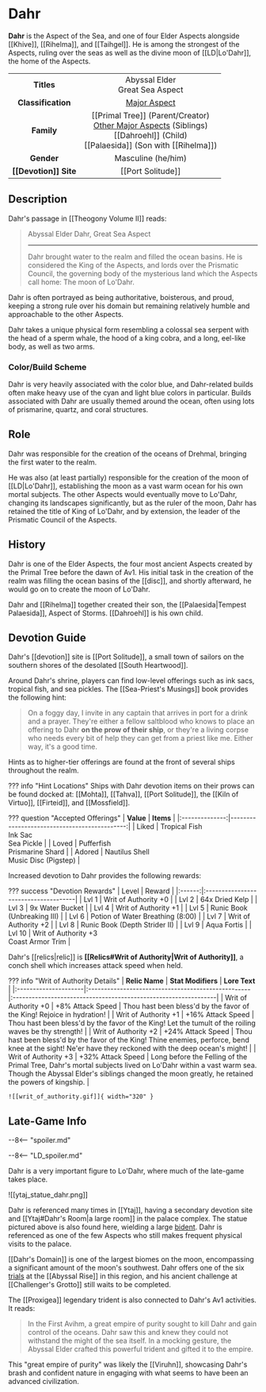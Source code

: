# Dahr

**Dahr** is the Aspect of the Sea, and one of four Elder Aspects alongside [[Khive]], [[Rihelma]], and [[Taihgel]]. He is among the strongest of the Aspects, ruling over the seas as well as the divine moon of [[LD|Lo'Dahr]], the home of the Aspects.

|  |  |
|:----------:|:----------------------:|
| **Titles** | Abyssal Elder <br> Great Sea Aspect |
| **Classification** | [Major Aspect](/Lore/Higher_Beings/Aspects/Major_Aspects/) |
| **Family** | [[Primal Tree]] (Parent/Creator) <br> [Other Major Aspects](/Lore/Higher_Beings/Aspects/Major_Aspects/) (Siblings) <br> [[Dahroehl]] (Child) <br> [[Palaesida]] (Son with [[Rihelma]]) |
| **Gender** | Masculine (he/him) |
| **[[Devotion]] Site** | [[Port Solitude]] |

## Description

Dahr's passage in [[Theogony Volume II]] reads:

> Abyssal Elder Dahr, Great Sea Aspect
> ***
> Dahr brought water to the realm and filled the ocean basins. He is considered the King of the Aspects, and lords over the Prismatic Council, the governing body of the mysterious land which the Aspects call home: The moon of Lo'Dahr.

Dahr is often portrayed as being authoritative, boisterous, and proud, keeping a strong rule over his domain but remaining relatively humble and approachable to the other Aspects. 

Dahr takes a unique physical form resembling a colossal sea serpent with the head of a sperm whale, the hood of a king cobra, and a long, eel-like body, as well as two arms.

### Color/Build Scheme

Dahr is very heavily associated with the color blue, and Dahr-related builds often make heavy use of the cyan and light blue colors in particular. Builds associated with Dahr are usually themed around the ocean, often using lots of prismarine, quartz, and coral structures.

## Role

Dahr was responsible for the creation of the oceans of Drehmal, bringing the first water to the realm. 

He was also (at least partially) responsible for the creation of the moon of [[LD|Lo'Dahr]], establishing the moon as a vast warm ocean for his own mortal subjects. The other Aspects would eventually move to Lo'Dahr, changing its landscapes significantly, but as the ruler of the moon, Dahr has retained the title of King of Lo'Dahr, and by extension, the leader of the Prismatic Council of the Aspects.

## History

Dahr is one of the Elder Aspects, the four most ancient Aspects created by the Primal Tree before the dawn of Av1. His initial task in the creation of the realm was filling the ocean basins of the [[disc]], and shortly afterward, he would go on to create the moon of Lo'Dahr.

Dahr and [[Rihelma]] together created their son, the [[Palaesida|Tempest Palaesida]], Aspect of Storms. [[Dahroehl]] is his own child.

## Devotion Guide

Dahr's [[devotion]] site is [[Port Solitude]], a small town of sailors on the southern shores of the desolated [[South Heartwood]].

Around Dahr's shrine, players can find low-level offerings such as ink sacs, tropical fish, and sea pickles. The [[Sea-Priest's Musings]] book provides the following hint:

> On a foggy day, I invite in any captain that arrives in port for a drink and a prayer. They're either a fellow saltblood who knows to place an offering to Dahr **on the prow of their ship**, or they're a living corpse who needs every bit of help they can get from a priest like me. Either way, it's a good time.

Hints as to higher-tier offerings are found at the front of several ships throughout the realm.

??? info "Hint Locations"
    Ships with Dahr devotion items on their prows can be found docked at: [[Mohta]], [[Tahva]], [[Port Solitude]], the [[Kiln of Virtuo]], [[Firteid]], and [[Mossfield]].

??? question "Accepted Offerings"
    | **Value**      | **Items**                                  |
    |:--------------:|---------------------------------------------:|
    | Liked          | Tropical Fish <br>Ink Sac <br>Sea Pickle         |
    | Loved          | Pufferfish <br>Prismarine Shard                  |
    | Adored         | Nautilus Shell <br>Music Disc (Pigstep)          |

Increased devotion to Dahr provides the following rewards:

??? success "Devotion Rewards"
    | Level  | Reward                               |
    |:------:|:-------------------------------------|
    | Lvl 1  | Writ of Authority +0                 |
    | Lvl 2  | 64x Dried Kelp                       |
    | Lvl 3  | 9x Water Bucket                      |
    | Lvl 4  | Writ of Authority +1                 |
    | Lvl 5  | Runic Book (Unbreaking III)          |
    | Lvl 6  | Potion of Water Breathing (8:00)     |
    | Lvl 7  | Writ of Authority +2                 |
    | Lvl 8  | Runic Book (Depth Strider II)        |
    | Lvl 9  | Aqua Fortis                          |
    | Lvl 10 | Writ of Authority +3 <br>Coast Armor Trim         |

Dahr's [[relics|relic]] is **[[Relics#Writ of Authority|Writ of Authority]]**, a conch shell which increases attack speed when held.

??? info "Writ of Authority Details"
    | **Relic Name**       | **Stat Modifiers**                                 | **Lore Text**                                                   |
    |:---------------------|:---------------------------------------------------|:----------------------------------------------------------------|
    | Writ of Authority +0 | +8% Attack Speed                                   | Thou hast been bless'd by the favor of the King! Rejoice in hydration! |
    | Writ of Authority +1 | +16% Attack Speed                                  | Thou hast been bless'd by the favor of the King! Let the tumult of the roiling waves be thy strength! |
    | Writ of Authority +2 | +24% Attack Speed                                  | Thou hast been bless'd by the favor of the King! Thine enemies, perforce, bend knee at the sight! Ne'er have they reckoned with the deep ocean's might! |
    | Writ of Authority +3 | +32% Attack Speed                                  | Long before the Felling of the Primal Tree, Dahr's mortal subjects lived on Lo'Dahr within a vast warm sea. Though the Abyssal Elder's siblings changed the moon greatly, he retained the powers of kingship. |
    
    ![[writ_of_authority.gif]]{ width="320" }

## Late-Game Info

--8<-- "spoiler.md"

--8<-- "LD_spoiler.md"

Dahr is a very important figure to Lo'Dahr, where much of the late-game takes place.

![[ytaj_statue_dahr.png]]

Dahr is referenced many times in [[Ytaj]], having a secondary devotion site and [[Ytaj#Dahr's Room|a large room]] in the palace complex. The statue pictured above is also found here, wielding a large [bident](https://en.wikipedia.org/wiki/Bident). Dahr is referenced as one of the few Aspects who still makes frequent physical visits to the palace.

[[Dahr's Domain]] is one of the largest biomes on the moon, encompassing a significant amount of the moon's southwest. Dahr offers one of the six [trials](/World/Late-Game/Points_of_Interest/Trials/) at the [[Abyssal Rise]] in this region, and his ancient challenge at [[Challenger's Grotto]] still waits to be completed.

The [[Proxigea]] legendary trident is also connected to Dahr's Av1 activities. It reads:

> In the First Avihm, a great empire of purity sought to kill Dahr and gain control of the oceans. Dahr saw this and knew they could not withstand the might of the sea itself. In a mocking gesture, the Abyssal Elder crafted this powerful trident and gifted it to the empire.

This "great empire of purity" was likely the [[Viruhn]], showcasing Dahr's brash and confident nature in engaging with what seems to have been an advanced civilization.
